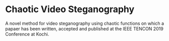 # Chaotic Video Steganography
A novel method for video steganography using chaotic functions on which a papaer has been written, accepted and published at the IEEE TENCON 2019 Conference at Kochi. 
